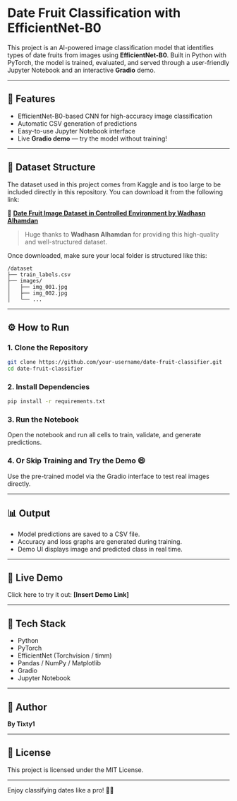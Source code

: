 # Date Fruit Classification with EfficientNet-B0

This project is an AI-powered image classification model that identifies types of date fruits from images using **EfficientNet-B0**. Built in Python with PyTorch, the model is trained, evaluated, and served through a user-friendly Jupyter Notebook and an interactive **Gradio** demo.

---

## 🚀 Features

* EfficientNet-B0-based CNN for high-accuracy image classification
* Automatic CSV generation of predictions
* Easy-to-use Jupyter Notebook interface
* Live **Gradio demo** — try the model without training!

---

## 📂 Dataset Structure

The dataset used in this project comes from Kaggle and is too large to be included directly in this repository. You can download it from the following link:

🔗 **[Date Fruit Image Dataset in Controlled Environment by Wadhasn Alhamdan](https://www.kaggle.com/datasets/wadhasnalhamdan/date-fruit-image-dataset-in-controlled-environment)**

> Huge thanks to **Wadhasn Alhamdan** for providing this high-quality and well-structured dataset.

Once downloaded, make sure your local folder is structured like this:

```
/dataset
├── train_labels.csv
├── images/
│   ├── img_001.jpg
│   ├── img_002.jpg
│   └── ...
```

---

## ⚙️ How to Run

### 1. Clone the Repository

```bash
git clone https://github.com/your-username/date-fruit-classifier.git
cd date-fruit-classifier
```

### 2. Install Dependencies

```bash
pip install -r requirements.txt
```

### 3. Run the Notebook

Open the notebook and run all cells to train, validate, and generate predictions.

### 4. Or Skip Training and Try the Demo 😄

Use the pre-trained model via the Gradio interface to test real images directly.

---

## 📊 Output

* Model predictions are saved to a CSV file.
* Accuracy and loss graphs are generated during training.
* Demo UI displays image and predicted class in real time.

---

## 🔗 Live Demo

Click here to try it out: **\[Insert Demo Link]**

---

## 🧠 Tech Stack

* Python
* PyTorch
* EfficientNet (Torchvision / timm)
* Pandas / NumPy / Matplotlib
* Gradio
* Jupyter Notebook

---

## 👤 Author

**By Tixty1**

---

## 📄 License

This project is licensed under the MIT License.

---

Enjoy classifying dates like a pro! 🌴🥇
